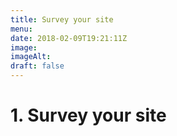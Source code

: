 ```yaml
---
title: Survey your site
menu: 
date: 2018-02-09T19:21:11Z
image: 
imageAlt: 
draft: false
---
```


# 1. Survey your site
